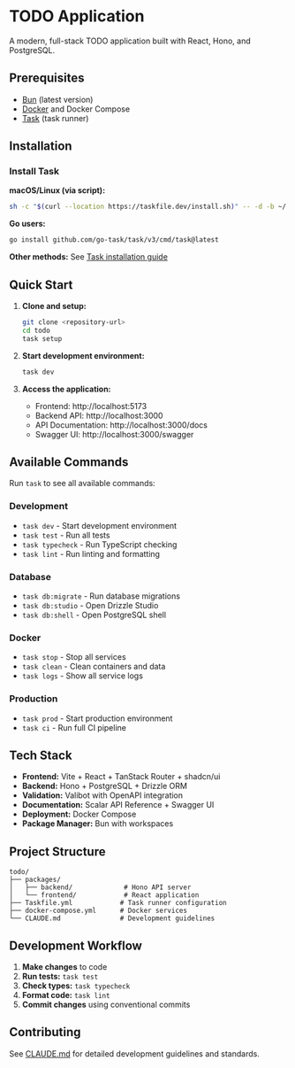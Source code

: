 # TODO Application

A modern, full-stack TODO application built with React, Hono, and PostgreSQL.

## Prerequisites

- [Bun](https://bun.sh/) (latest version)
- [Docker](https://www.docker.com/) and Docker Compose
- [Task](https://taskfile.dev/) (task runner)

## Installation

### Install Task

**macOS/Linux (via script):**
```bash
sh -c "$(curl --location https://taskfile.dev/install.sh)" -- -d -b ~/.local/bin
```

**Go users:**
```bash
go install github.com/go-task/task/v3/cmd/task@latest
```

**Other methods:** See [Task installation guide](https://taskfile.dev/installation/)

## Quick Start

1. **Clone and setup:**
   ```bash
   git clone <repository-url>
   cd todo
   task setup
   ```

2. **Start development environment:**
   ```bash
   task dev
   ```

3. **Access the application:**
   - Frontend: http://localhost:5173
   - Backend API: http://localhost:3000
   - API Documentation: http://localhost:3000/docs
   - Swagger UI: http://localhost:3000/swagger

## Available Commands

Run `task` to see all available commands:

### Development
- `task dev` - Start development environment
- `task test` - Run all tests
- `task typecheck` - Run TypeScript checking
- `task lint` - Run linting and formatting

### Database
- `task db:migrate` - Run database migrations
- `task db:studio` - Open Drizzle Studio
- `task db:shell` - Open PostgreSQL shell

### Docker
- `task stop` - Stop all services
- `task clean` - Clean containers and data
- `task logs` - Show all service logs

### Production
- `task prod` - Start production environment
- `task ci` - Run full CI pipeline

## Tech Stack

- **Frontend:** Vite + React + TanStack Router + shadcn/ui
- **Backend:** Hono + PostgreSQL + Drizzle ORM
- **Validation:** Valibot with OpenAPI integration
- **Documentation:** Scalar API Reference + Swagger UI
- **Deployment:** Docker Compose
- **Package Manager:** Bun with workspaces

## Project Structure

```
todo/
├── packages/
│   ├── backend/             # Hono API server
│   └── frontend/            # React application
├── Taskfile.yml            # Task runner configuration
├── docker-compose.yml      # Docker services
└── CLAUDE.md               # Development guidelines
```

## Development Workflow

1. **Make changes** to code
2. **Run tests:** `task test`
3. **Check types:** `task typecheck`
4. **Format code:** `task lint`
5. **Commit changes** using conventional commits

## Contributing

See [CLAUDE.md](./CLAUDE.md) for detailed development guidelines and standards.